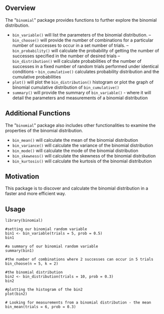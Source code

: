 ## Overview
The "`binomial`" package provides functions to further explore the binomial distribution.
- `bin_variable()` will list the parameters of the binomial distribution.
– `bin_choose()` will provide the number of combinations for a particular number of successes to occur in a set number of trials.
– `bin_probability()` will calculate the probability of getting the number of successes specified in the number of desired trials
– `bin_distribution()` will calculate probabilities of the number of successes in a fixed number of random trials performed under identical conditions
– `bin_cumulative()` calculates probability distribution and the cumulative probabilities
- `plot()` will plot the `bin_distribution()` histogram or plot the graph of binomial cumulative distribution of `bin_cumulative()`
- `summary()` will provide the summary of `bin_variable()` - where it will detail the parameters and measurements of a binomial distribution

## Additional Functions
The "`binomial`" package also includes other functionalities to examine the properties of the binomial distribution.
- `bin_mean()` will calculate the mean of the binomial distribution
- `bin_variance()` will calculate the variance of the binomial distribution
- `bin_mode()` will calculate the mode of the binomial distribution
- `bin_skewness()` will calculate the skewness of the binomial distribution
- `bin_kurtosis()` will calculate the kurtosis of the binomial distribution

## Motivation
This package is to discover and calculate the binomial distribution in a faster and more efficient way.

## Usage
```{r}
library(binomial)

#setting our binomial random variable
bin1 <- bin_variable(trials = 5, prob = 0.5)
bin1
```
```{r}
#a summary of our binomial random variable
summary(bin1)
```
```{r}
#the number of combinations where 2 successes can occur in 5 trials
bin_choose(n = 5, k = 2)
```
```{r}
#the binomial distribution
bin2 <- bin_distribution(trials = 10, prob = 0.3)
bin2
```
```{r}
#plotting the histogram of the bin2
plot(bin2)
```
```{r}
# Looking for measurements from a binomial distribution - the mean
bin_mean(trials = 6, prob = 0.3)
```
